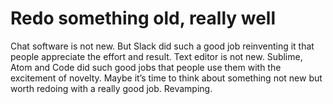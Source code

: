 # Redo something old, really well

Chat software is not new. But Slack did such a good job reinventing it that people appreciate the effort and result. Text editor is not new. Sublime, Atom and Code did such good jobs that people use them with the excitement of novelty. Maybe it’s time to think about something not new but worth redoing with a really good job. Revamping.